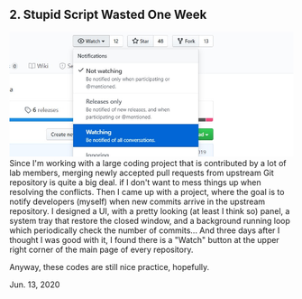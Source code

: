 ## 2. Stupid Script Wasted One Week
![Watch Button](https://raw.githubusercontent.com/mvfki/mvfki.github.io/master/blog/coding/images/1.jpg)
Since I'm working with a large coding project that is contributed by a lot of lab members, merging newly accepted pull requests from upstream Git repository is quite a big deal. if I don't want to mess things up when resolving the conflicts. Then I came up with a project, where the goal is to notify developers (myself) when new commits arrive in the upstream repository. I designed a UI, with a pretty looking (at least I think so) panel, a system tray that restore the closed window, and a background running loop which periodically check the number of commits... And three days after I thought I was good with it, I found there is a "Watch" button at the upper right corner of the main page of every repository.  

Anyway, these codes are still nice practice, hopefully.  

Jun. 13, 2020